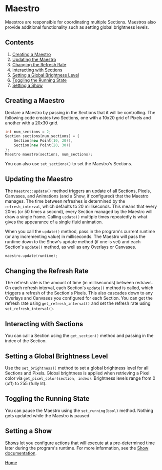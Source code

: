 # Maestro
Maestros are responsible for coordinating multiple Sections. Maestros also provide additional functionality such as setting global brightness levels.

## Contents
1. [Creating a Maestro](#creating-a-maestro)
2. [Updating the Maestro](#updating-the-maestro)
3. [Changing the Refresh Rate](#changing-the-refresh-rate)
4. [Interacting with Sections](#interacting-with-sections)
5. [Setting a Global Brightness Level](#setting-a-global-brightness-level)
6. [Toggling the Running State](#toggling-the-running-state)
7. [Setting a Show](#setting-a-show)

## Creating a Maestro
Declare a Maestro by passing in the Sections that it will be controlling. The following code creates two Sections, one with a 10x20 grid of Pixels and another with a 20x30 grid.
```c++
int num_sections = 2;
Section sections[num_sections] = {
	Section(new Point(10, 20)),
	Section(new Point(20, 30))
};
Maestro maestro(sections, num_sections);
```
You can also use `set_sections()` to set the Maestro's Sections.

## Updating the Maestro
The `Maestro::update()` method triggers an update of all Sections, Pixels, Canvases, and Animations (and a Show, if configured) that the Maestro manages. The time between refreshes is determined by the `refresh_interval`, which defaults to 20 milliseconds. This means that every 20ms (or 50 times a second), every Section managed by the Maestro will draw a single frame. Calling `update()` multiple times repeatedly is what gives the appearance of a single fluid animation.

When you call the `update()` method, pass in the program's current runtime (or any incrementing value) in milliseconds. The Maestro will pass the runtime down to the Show's update method (if one is set) and each Section's `update()` method, as well as any Overlays or Canvases.
```c++
maestro.update(runtime);
```

## Changing the Refresh Rate
The refresh rate is the amount of time (in milliseconds) between redraws. On each refresh interval, each Section's `update()` method is called, which triggers a refresh of the Section's Pixels. This also cascades down to any Overlays and Canvases you configured for each Section. You can get the refresh rate using `get_refresh_interval()` and set the refresh rate using `set_refresh_interval()`.

## Interacting with Sections
You can call a Section using the `get_section()` method and passing in the index of the Section.

## Setting a Global Brightness Level
Use the `set_brightness()` method to set a global brightness level for all Sections and Pixels. Global brightness is applied when retrieving a Pixel color via `get_pixel_color(section, index)`. Brightness levels range from 0 (off) to 255 (fully lit).

## Toggling the Running State
You can pause the Maestro using the `set_running(bool)` method. Nothing gets updated while the Maestro is paused.

## Setting a Show
[Shows](show.md) let you configure actions that will execute at a pre-determined time later during the program's runtime. For more information, see the [Show documentation](show.md).

[Home](README.md)

